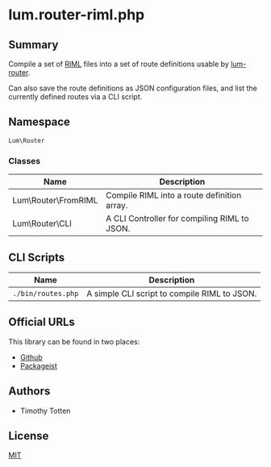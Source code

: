 # lum.router-riml.php

## Summary

Compile a set of [RIML](https://github.com/supernovus/riml.php) 
files into a set of route definitions usable by
[lum-router](https://github.com/supernovus/lum.router.php).

Can also save the route definitions as JSON configuration files, and
list the currently defined routes via a CLI script.

## Namespace

`Lum\Router`

### Classes

| Name                    | Description                                       |
| ----------------------- | ------------------------------------------------- |
| Lum\Router\FromRIML     | Compile RIML into a route definition array.       |
| Lum\Router\CLI          | A CLI Controller for compiling RIML to JSON.      |

## CLI Scripts

| Name                    | Description                                       |
| ----------------------- | ------------------------------------------------- |
| `./bin/routes.php`      | A simple CLI script to compile RIML to JSON.      |

## Official URLs

This library can be found in two places:

 * [Github](https://github.com/supernovus/lum.router-riml.php)
 * [Packageist](https://packagist.org/packages/lum/lum-router-riml)

## Authors

- Timothy Totten

## License

[MIT](https://spdx.org/licenses/MIT.html)
